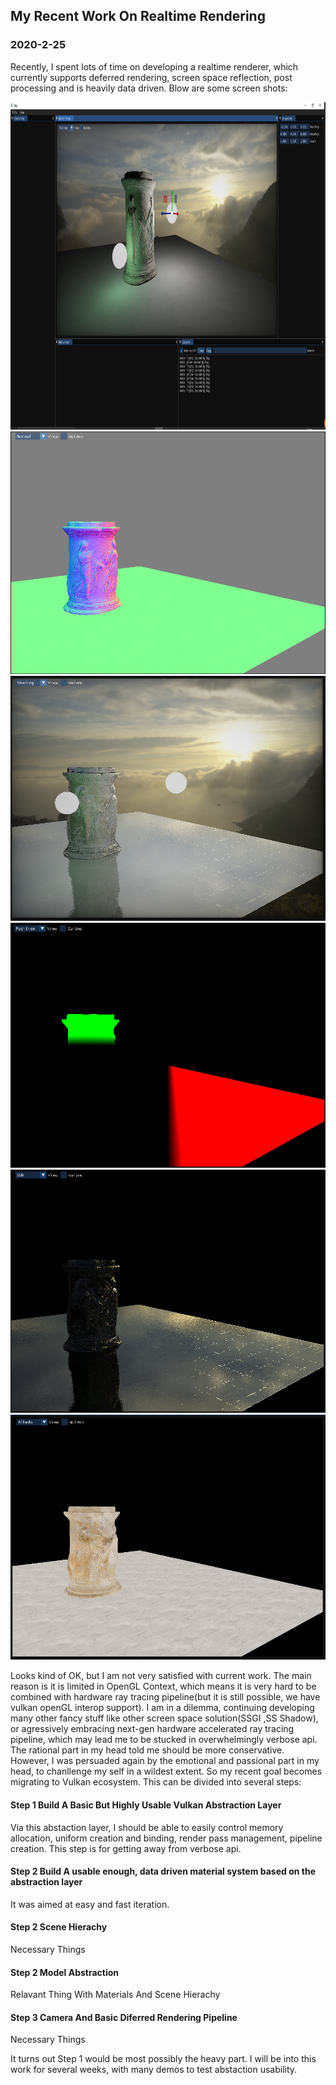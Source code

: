 ## My Recent Work On Realtime Rendering
### 2020-2-25

Recently, I spent lots of time on developing a realtime renderer, which currently supports deferred rendering, screen space reflection, post processing and is heavily data driven. Blow are some screen shots:

<img src="https://github.com/WeakKnight/weakknight.github.io/raw/master/assets/0/image0.png" width="964" height="524" alt="Editor Overview"/>
<img src="https://github.com/WeakKnight/weakknight.github.io/raw/master/assets/0/image1.png" alt="Deferred-Normal Pass"/>
<img src="https://github.com/WeakKnight/weakknight.github.io/raw/master/assets/0/image2.png" alt="Deferred-Final Result"/>
<img src="https://github.com/WeakKnight/weakknight.github.io/raw/master/assets/0/image3.png" alt="Deferred-Position Pass"/>
<img src="https://github.com/WeakKnight/weakknight.github.io/raw/master/assets/0/image4.png" alt="Deferred-Screen Space Reflection Pass"/>
<img src="https://github.com/WeakKnight/weakknight.github.io/raw/master/assets/0/image5.png" alt="Deferred-Roughness Pass"/>

Looks kind of OK, but I am not very satisfied with current work. The main reason is it is limited in OpenGL Context, which means it is very hard to be combined with hardware ray tracing pipeline(but it is still possible, we have vulkan openGL interop support). I am in a dilemma, continuing developing many other fancy stuff like other screen space solution(SSGI ,SS Shadow), or agressively embracing next-gen hardware accelerated ray tracing pipeline, which may lead me to be stucked in overwhelmingly verbose api. The rational part in my head told me should be more conservative. However, I was persuaded again by the emotional and passional part in my head, to chanllenge my self in a wildest extent. So my recent goal becomes migrating to Vulkan ecosystem. This can be divided into several steps:

#### Step 1 Build A Basic But Highly Usable Vulkan Abstraction Layer

Via this abstaction layer, I should be able to easily control memory allocation, uniform creation and binding, render pass management, pipeline creation. This step is for getting away from verbose api.

#### Step 2 Build A usable enough, data driven material system based on the abstraction layer

It was aimed at easy and fast iteration.

#### Step 2 Scene Hierachy

Necessary Things

#### Step 2 Model Abstraction

Relavant Thing With Materials And Scene Hierachy

#### Step 3 Camera And Basic Diferred Rendering Pipeline

Necessary Things

It turns out Step 1 would be most possibly the heavy part. I will be into this work for several weeks, with many demos to test abstaction usability. 







